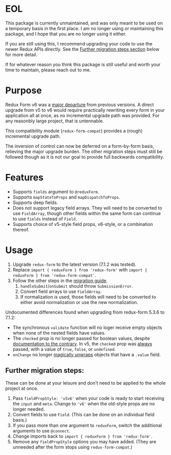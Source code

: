 # EOL

This package is currently unmaintained, and was only meant to be used on a temporary basis in the first place.
I am no longer using or maintaining this package, and I hope that you are no longer using it either. 

If you are still using this, I recommend upgrading your code to use the newer Redux APIs directly.
See the [Further migration steps section](#further-migration-steps) below for more detail.

If for whatever reason you think this package is still useful and worth your time to maintain, please reach out to me.

# Purpose

Redux Form v6 was a [major departure](https://redux-form.com/7.1.2/docs/migrationguide.md/#inversion-of-control) from previous versions. A direct upgrade
from v5 to v6 would require practically rewriting every form in your application all at once, as no incremental upgrade path was provided. For any reasonbly large project, that is untennable.

This compatibility module (`redux-form-compat`) provides a (rough) incremental upgrade path.

The inversion of control can now be deferred on a form-by-form basis, relieving the major upgrade burden. The other migration steps must still be followed though as it is not our goal to provide full backwards compatibility.

# Features

 * Supports `fields` argument to `@reduxForm`.
 * Supports `mapStateToProps` and `mapDispatchToProps`.
 * Supports deep fields.
 * Does not support legacy field arrays. They will need to be converted to use `FieldArray`, though other fields within the same form can continue to use `fields` instead of `Field`.
 * Supports choice of v5-style field props, v6-style, or a combination thereof.

# Usage

1. Upgrade `redux-form` to the latest version (7.1.2 was tested).
1. Replace `import { reduxForm } from 'redux-form'` with `import { reduxForm } from 'redux-form-compat'`.
1. Follow the other steps in the [migration guide](https://redux-form.com/7.1.2/docs/migrationguide.md/).
    1. `handleSubmit`/`onSubmit` should throw `SubmissionError`.
    1. Convert field arrays to use `FieldArray`.
    1. If normalization is used, those fields will need to be converted to either avoid normalization or use the new normalization.

Undocumented differences found when upgrading from redux-form 5.3.6 to 7.1.2:

 * The synchronous `validate` function will no loger receive empty
   objects when none of the nested fields have values.
 * The `checked` prop is no longer passed for boolean values, despite [documentation to the contrary](https://redux-form.com/7.1.2/docs/api/field.md/#-code-input-checked-boolean-code-optional-). In v5, the `checked` prop was [always](https://github.com/erikras/redux-form/blob/v5.3.6/src/isChecked.js) passed, with a value of `true`, `false`, or `undefined`.
 * `onChange` no longer [magically unwraps](https://github.com/erikras/redux-form/commit/d33ca58b4c14ac82a5230aa916191a07ee43f127) objects that have a `.value` field.

## Further migration steps:

These can be done at your leisure and don't need to be applied to the whole project at once.

1. Pass `fieldPropStyle: 'v5v6'` when your code is ready to start receiving the `input` and `meta`. Change to `'v6'` when the old-style props are no longer needed.
1. Convert fields to use `Field`. (This can be done on an individual field basis.)
1. If you pass more than one argument to `reduxForm`, switch the additional arguments to use `@connect`.
1. Change imports back to `import { reduxForm } from 'redux-form'`.
1. Remove any `fieldPropStyle` options you may have added. (They are unneeded after the form stops using `redux-form-compat`.)
